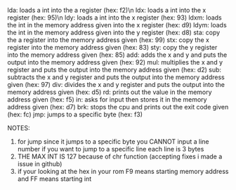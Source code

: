 lda: loads a int into the a register (hex: f2)\n
ldx: loads a int into the x register (hex: 95)\n
ldy: loads a int into the x register (hex: 93)
ldxm: loads the int in the memory address given into the x register (hex: d9)
ldym: loads the int in the memory address given into the y register (hex: d8)
sta: copy the a register into the memory address given (hex: 99)
stx: copy the x register into the memory address given (hex: 83)
sty: copy the y register into the memory address given (hex: 85)
add: adds the x and y and puts the output into the memory address given (hex: 92)
mul: multiplies the x and y register and puts the output into the memory address given (hex: d2)
sub: subtracts the x and y register and puts the output into the memory address given (hex: 97)
div: divides the x and y register and puts the output into the memory address given (hex: d5)
rd: prints out the value in the memory address given (hex: f5)
in: asks for input then stores it in the memory address given (hex: d7)
brk: stops the cpu and prints out the exit code given (hex: fc)
jmp: jumps to a specific byte (hex: f3)


NOTES:
1. for jump since it jumps to a specific byte you CANNOT input a line number if you want to jump to a specific line each line is 3 bytes
2. THE MAX INT IS 127 because of chr function (accepting fixes i made a issue in github)
3. if your looking at the hex in your rom F9 means starting memory address and FF means starting int
